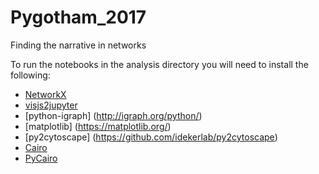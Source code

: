 # Pygotham_2017
Finding the narrative in networks



To run the notebooks in the analysis directory you will need to install the following:
* [NetworkX](https://networkx.github.io/)
* [visjs2jupyter](https://github.com/ucsd-ccbb/visJS2jupyter)
* [python-igraph] (http://igraph.org/python/)
* [matplotlib] (https://matplotlib.org/)
* [py2cytoscape] (https://github.com/idekerlab/py2cytoscape)
* [Cairo](http://brewformulas.org/Cairo)
* [PyCairo](https://github.com/pygobject/pycairo)
